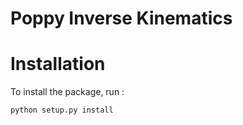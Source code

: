 # Poppy Inverse Kinematics #


# Installation
To install the package, run : 

```
python setup.py install
```
